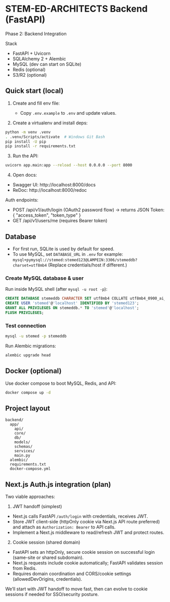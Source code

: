 # STEM-ED-ARCHITECTS Backend (FastAPI)

Phase 2: Backend Integration

Stack

- FastAPI + Uvicorn
- SQLAlchemy 2 + Alembic
- MySQL (dev can start on SQLite)
- Redis (optional)
- S3/R2 (optional)

## Quick start (local)

1. Create and fill env file:

   - Copy `.env.example` to `.env` and update values.

2. Create a virtualenv and install deps:

```bash
python -m venv .venv
. .venv/Scripts/activate  # Windows Git Bash
pip install -U pip
pip install -r requirements.txt
```

3. Run the API:

```bash
uvicorn app.main:app --reload --host 0.0.0.0 --port 8000
```

4. Open docs:

- Swagger UI: http://localhost:8000/docs
- ReDoc: http://localhost:8000/redoc

Auth endpoints:

- POST /api/v1/auth/login (OAuth2 password flow) → returns JSON Token: { "access_token", "token_type" }
- GET /api/v1/users/me (requires Bearer token)

## Database

- For first run, SQLite is used by default for speed.
- To use MySQL, set `DATABASE_URL` in `.env` for example:
  `mysql+pymysql://stemed:stemed123@LAMPEIN:3306/stemeddb?charset=utf8mb4`
  (Replace credentials/host if different.)

### Create MySQL database & user

Run inside MySQL shell (after `mysql -u root -p`):

```sql
CREATE DATABASE stemeddb CHARACTER SET utf8mb4 COLLATE utf8mb4_0900_ai_ci;
CREATE USER 'stemed'@'localhost' IDENTIFIED BY 'stemed123';
GRANT ALL PRIVILEGES ON stemeddb.* TO 'stemed'@'localhost';
FLUSH PRIVILEGES;
```

### Test connection

```bash
mysql -u stemed -p stemeddb
```

Run Alembic migrations:

```bash
alembic upgrade head
```

## Docker (optional)

Use docker compose to boot MySQL, Redis, and API:

```bash
docker compose up -d
```

## Project layout

```
backend/
  app/
    api/
    core/
    db/
    models/
    schemas/
    services/
    main.py
  alembic/
  requirements.txt
  docker-compose.yml
```

## Next.js Auth.js integration (plan)

Two viable approaches:

1. JWT handoff (simplest)

- Next.js calls FastAPI `/auth/login` with credentials, receives JWT.
- Store JWT client-side (httpOnly cookie via Next.js API route preferred) and attach as `Authorization: Bearer` to API calls.
- Implement a Next.js middleware to read/refresh JWT and protect routes.

2. Cookie session (shared domain)

- FastAPI sets an httpOnly, secure cookie session on successful login (same-site or shared subdomain).
- Next.js requests include cookie automatically; FastAPI validates session from Redis.
- Requires domain coordination and CORS/cookie settings (allowedDevOrigins, credentials).

We’ll start with JWT handoff to move fast, then can evolve to cookie sessions if needed for SSO/security posture.
